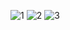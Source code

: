 ![1](https://github.com/user-attachments/assets/f5f3e84a-166c-4722-b291-048970380215)
![2](https://github.com/user-attachments/assets/1ce767b3-0a02-4459-be8c-e2072c99bbc1)
![3](https://github.com/user-attachments/assets/cbefc020-04c5-477c-bda8-40685d513c3c)
